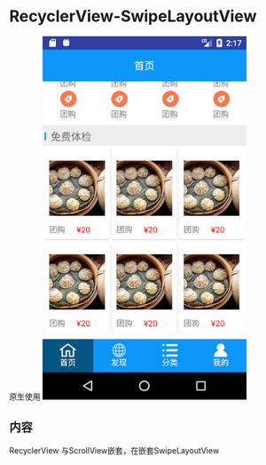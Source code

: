# RecyclerView-SwipeLayoutView
原生使用
![](https://github.com/huangshuyuan/RecylerView-SwipeLayoutView/blob/master/ScrollView%2Brecylerview/demo.png)

## 内容
RecyclerView 与ScrollView嵌套，在嵌套SwipeLayoutView
